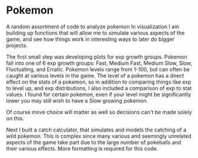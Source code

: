 # Pokemon
A random assortment of code to analyze pokemon
In visualization I am building up functions that will allow me to simulate various aspects of the game, and see how things work in interesting ways to later do bigger projects.

The first small step was developing plots for exp growth groups. Pokemon fall into one of 6 exp growth groups: Fast, Medium Fast, Medium Slow, Slow, Fluctuating, and Erratic. Pokemon levels range from 1-100, but can often be caught at various levels in the game. The level of a pokemon has a direct effect on the stats of a pokemon, so in addition to comparing things like exp to level up, and exp distributions, I also included a comparison of exp to stat values. I found for certain pokemon, even if your level might be significantly lower you may still wish to have a Slow growing pokemon. 

Of course move choice will matter as well so decisions can't be made solely on this.

Next I built a catch calculator, that simulates and models the catching of a wild pokemon. This is complex since many various and seemingly unrelated aspects of the game take part due to the large number of pokeballs and their various effects. More formatting is required for this code. 
